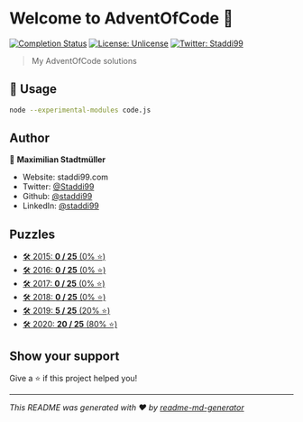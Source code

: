 # Welcome to AdventOfCode 👋
[![Completion Status](https://img.shields.io/endpoint?url=https://raw.githubusercontent.com/staddi99/AdventOfCode/master/.github/badges/completion.json)](https://github.com/staddi99/AdventOfCode)
[![License: Unlicense](https://img.shields.io/github/license/staddi99/AdventOfCode)](LICENSE)
[![Twitter: Staddi99](https://img.shields.io/twitter/follow/Staddi99.svg?style=social)](https://twitter.com/Staddi99)

> My AdventOfCode solutions

## 🚀 Usage

```sh
node --experimental-modules code.js
```

## Author

👤 **Maximilian Stadtmüller**

* Website: staddi99.com
* Twitter: [@Staddi99](https://twitter.com/Staddi99)
* Github: [@staddi99](https://github.com/staddi99)
* LinkedIn: [@staddi99](https://linkedin.com/in/staddi99)

## Puzzles

*  [🛠️ 2015: **0 / 25** (0% ⭐️)](2015)
*  [🛠️ 2016: **0 / 25** (0% ⭐️)](2016)
*  [🛠️ 2017: **0 / 25** (0% ⭐️)](2017)
*  [🛠️ 2018: **0 / 25** (0% ⭐️)](2018)
*  [🛠️ 2019: **5 / 25** (20% ⭐️)](2019)
*  [🛠️ 2020: **20 / 25** (80% ⭐️)](2020)

## Show your support

Give a ⭐️ if this project helped you!


***
_This README was generated with ❤️ by [readme-md-generator](https://github.com/kefranabg/readme-md-generator)_